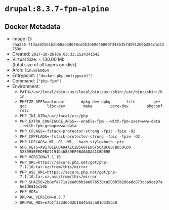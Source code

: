 # `drupal:8.3.7-fpm-alpine`

## Docker Metadata

- Image ID: `sha256:713aa92561b2b68ae3d698cd3b3b69d46860f348b357d091266b286c1d33753d`
- Created: `2017-10-26T06:06:33.152434154Z`
- Virtual Size: ~ 130.00 Mb  
  (total size of all layers on-disk)
- Arch: `linux`/`amd64`
- Entrypoint: `["docker-php-entrypoint"]`
- Command: `["php-fpm"]`
- Environment:
  - `PATH=/usr/local/sbin:/usr/local/bin:/usr/sbin:/usr/bin:/sbin:/bin`
  - `PHPIZE_DEPS=autoconf 		dpkg-dev dpkg 		file 		g++ 		gcc 		libc-dev 		make 		pcre-dev 		pkgconf 		re2c`
  - `PHP_INI_DIR=/usr/local/etc/php`
  - `PHP_EXTRA_CONFIGURE_ARGS=--enable-fpm --with-fpm-user=www-data --with-fpm-group=www-data`
  - `PHP_CFLAGS=-fstack-protector-strong -fpic -fpie -O2`
  - `PHP_CPPFLAGS=-fstack-protector-strong -fpic -fpie -O2`
  - `PHP_LDFLAGS=-Wl,-O1 -Wl,--hash-style=both -pie`
  - `GPG_KEYS=A917B1ECDA84AEC2B568FED6F50ABC807BD5DCD0 528995BFEDFBA7191D46839EF9BA0ADA31CBD89E`
  - `PHP_VERSION=7.1.10`
  - `PHP_URL=https://secure.php.net/get/php-7.1.10.tar.xz/from/this/mirror`
  - `PHP_ASC_URL=https://secure.php.net/get/php-7.1.10.tar.xz.asc/from/this/mirror`
  - `PHP_SHA256=2b8efa771a2ead0bb3ae67b530ca505b5b286adc873cca9ce97a6e1d6815c50b`
  - `PHP_MD5=`
  - `DRUPAL_VERSION=8.3.7`
  - `DRUPAL_MD5=e7b1f382d6bd2b18d4b4aca01d335bc0`
